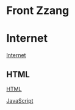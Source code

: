 # Front Zzang

# Internet

[Internet](Front/Internet.md)

## HTML

[HTML](Front/HTML.md)

[JavaScript](Front/JavaScript.md)